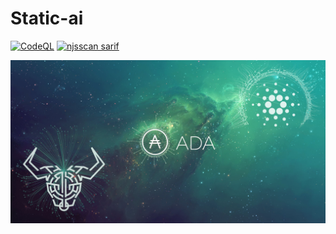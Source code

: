 # Static-ai 
[![CodeQL](https://github.com/MitchellTesla/Cardano-SCK/actions/workflows/codeql-analysis.yml/badge.svg)](https://github.com/MitchellTesla/Cardano-SCK/actions/workflows/codeql-analysis.yml)
[![njsscan sarif](https://github.com/MitchellTesla/Cardano-SCK/actions/workflows/njsscan-analysis.yml/badge.svg)](https://github.com/MitchellTesla/Cardano-SCK/actions/workflows/njsscan-analysis.yml)
<p align="center">
  <img src="Cardanowallpaper4k_mTesla.jpg" alt="demo" />
</p> 
